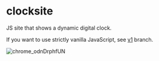 # clocksite

JS site that shows a dynamic digital clock.

If you want to use strictly vanilla JavaScript, see [v1](https://github.com/CodeByAidan/clocksite/tree/v1) branch.


![chrome_odnDrphfUN](https://user-images.githubusercontent.com/67598470/200206578-22359a2f-9150-48a9-9689-b3a576138bfb.png)
